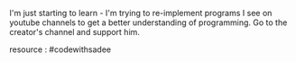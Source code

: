 I'm just starting to learn - I'm trying to re-implement programs I see on youtube channels to get a better understanding of programming. Go to the creator's channel and support him.

resource : #codewithsadee
